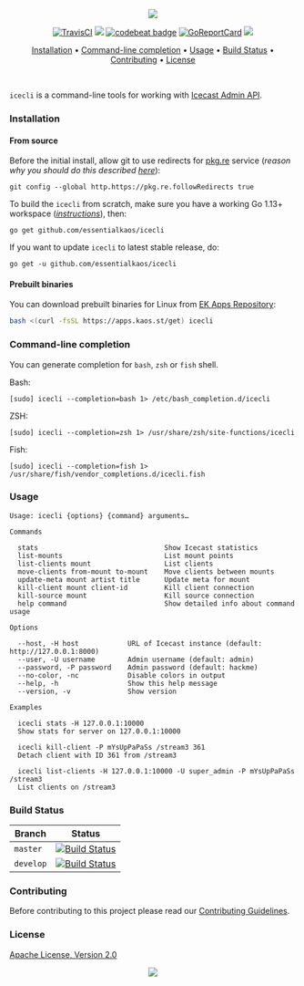 <p align="center"><a href="#readme"><img src="https://gh.kaos.st/icecli.svg"/></a></p>

<p align="center">
  <a href="https://travis-ci.com/essentialkaos/icecli"><img src="https://travis-ci.com/essentialkaos/icecli.svg?branch=master" alt="TravisCI" /></a>
  <a href="https://github.com/essentialkaos/icecli/actions?query=workflow%3ACodeQL"><img src="https://github.com/essentialkaos/icecli/workflows/CodeQL/badge.svg" /></a>
  <a href="https://codebeat.co/projects/github-com-essentialkaos-icecli-master"><img alt="codebeat badge" src="https://codebeat.co/badges/455126f6-4d86-4c9f-af47-6a4c180bb5e7" /></a>
  <a href="https://goreportcard.com/report/github.com/essentialkaos/icecli"><img src="https://goreportcard.com/badge/github.com/essentialkaos/icecli" alt="GoReportCard" /></a>
  <a href="#license"><img src="https://gh.kaos.st/apache2.svg"></a>
</p>

<p align="center"><a href="#installation">Installation</a> • <a href="#command-line-completion">Command-line completion</a> • <a href="#usage">Usage</a> • <a href="#build-status">Build Status</a> • <a href="#contributing">Contributing</a> • <a href="#license">License</a></p>

</br>

`icecli` is a command-line tools for working with [Icecast Admin API](https://icecast.org/docs/icecast-2.4.1/admin-interface.html).

### Installation

#### From source

Before the initial install, allow git to use redirects for [pkg.re](https://github.com/essentialkaos/pkgre) service (_reason why you should do this described [here](https://github.com/essentialkaos/pkgre#git-support)_):

```
git config --global http.https://pkg.re.followRedirects true
```

To build the `icecli` from scratch, make sure you have a working Go 1.13+ workspace (_[instructions](https://golang.org/doc/install)_), then:

```
go get github.com/essentialkaos/icecli
```

If you want to update `icecli` to latest stable release, do:

```
go get -u github.com/essentialkaos/icecli
```

#### Prebuilt binaries

You can download prebuilt binaries for Linux from [EK Apps Repository](https://apps.kaos.st/icecli/latest):

```bash
bash <(curl -fsSL https://apps.kaos.st/get) icecli
```

### Command-line completion

You can generate completion for `bash`, `zsh` or `fish` shell.

Bash:
```
[sudo] icecli --completion=bash 1> /etc/bash_completion.d/icecli
```


ZSH:
```
[sudo] icecli --completion=zsh 1> /usr/share/zsh/site-functions/icecli
```


Fish:
```
[sudo] icecli --completion=fish 1> /usr/share/fish/vendor_completions.d/icecli.fish
```

### Usage

```
Usage: icecli {options} {command} arguments…

Commands

  stats                               Show Icecast statistics
  list-mounts                         List mount points
  list-clients mount                  List clients
  move-clients from-mount to-mount    Move clients between mounts
  update-meta mount artist title      Update meta for mount
  kill-client mount client-id         Kill client connection
  kill-source mount                   Kill source connection
  help command                        Show detailed info about command usage

Options

  --host, -H host            URL of Icecast instance (default: http://127.0.0.1:8000)
  --user, -U username        Admin username (default: admin)
  --password, -P password    Admin password (default: hackme)
  --no-color, -nc            Disable colors in output
  --help, -h                 Show this help message
  --version, -v              Show version

Examples

  icecli stats -H 127.0.0.1:10000
  Show stats for server on 127.0.0.1:10000

  icecli kill-client -P mYsUpPaPaSs /stream3 361
  Detach client with ID 361 from /stream3

  icecli list-clients -H 127.0.0.1:10000 -U super_admin -P mYsUpPaPaSs /stream3
  List clients on /stream3

```

### Build Status

| Branch | Status |
|--------|--------|
| `master` | [![Build Status](https://travis-ci.com/essentialkaos/icecli.svg?branch=master)](https://travis-ci.com/essentialkaos/icecli) |
| `develop` | [![Build Status](https://travis-ci.com/essentialkaos/icecli.svg?branch=develop)](https://travis-ci.com/essentialkaos/icecli) |

### Contributing

Before contributing to this project please read our [Contributing Guidelines](https://github.com/essentialkaos/contributing-guidelines#contributing-guidelines).

### License

[Apache License, Version 2.0](https://www.apache.org/licenses/LICENSE-2.0)

<p align="center"><a href="https://essentialkaos.com"><img src="https://gh.kaos.st/ekgh.svg"/></a></p>

